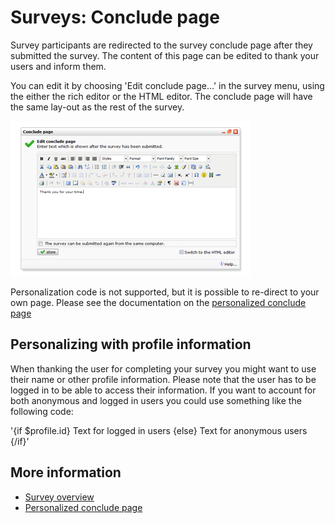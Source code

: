 # Surveys: Conclude page

Survey participants are redirected to the survey conclude page after
they submitted the survey. The content of this page can be edited to 
thank your users and inform them. 

You can edit it by choosing 'Edit conclude page...' in the survey menu, 
using the either the rich editor or the HTML editor. The conclude page 
will have the same lay-out as the rest of the survey. 

![Editing the conclude page](../images/editconcludepage.png)

Personalization code is not supported, but it is possible to re-direct to 
your own page. Please see the documentation on the [personalized conclude page](./surveys-personalized-conclude-page)

## Personalizing with profile information

When thanking the user for completing your survey you might want to use their 
name or other profile information. Please note that the user has to be logged in 
to be able to access their information. If you want to account for both anonymous 
and logged in users you could use something like the following code:

'{if $profile.id} Text for logged in users {else} Text for anonymous users {/if}'

## More information

* [Survey overview](./surveys)
* [Personalized conclude page](./surveys-personalized-conclude-page)
